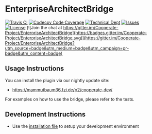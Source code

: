 # EnterpriseArchitectBridge

[![Travis CI](https://img.shields.io/travis/Cooperate-Project/EnterpriseArchitectBridge.svg)](https://travis-ci.org/Cooperate-Project/EnterpriseArchitectBridge)
[![Codecov Code Coverage](https://img.shields.io/sonar/https/mammutbaum36.fzi.de/sonar/de.cooperateproject.eabridge:de.cooperateproject.eabridge.main/coverage.svg)](https://mammutbaum36.fzi.de/sonar/drilldown/measures?id=de.cooperateproject.eabridge%3Ade.cooperateproject.eabridge.main&metric=uncovered_lines&highlight=coverage)
[![Technical Dept](https://img.shields.io/sonar/https/mammutbaum36.fzi.de/sonar/de.cooperateproject.eabridge:de.cooperateproject.eabridge.main/tech_debt.svg)](https://mammutbaum36.fzi.de/sonar/overview/debt?id=de.cooperateproject.eabridge%3Ade.cooperateproject.eabridge.main)
[![Issues](https://img.shields.io/github/issues/Cooperate-Project/EnterpriseArchitectBridge.svg)](https://github.com/Cooperate-Project/EnterpriseArchitectBridge/issues)
[![License](https://img.shields.io/github/license/Cooperate-Project/EnterpriseArchitectBridge.svg)](https://raw.githubusercontent.com/Cooperate-Project/EnterpriseArchitectBridge/master/LICENSE)
[![Join the chat at https://gitter.im/Cooperate-Project/EnterpriseArchitectBridge](https://badges.gitter.im/Cooperate-Project/EnterpriseArchitectBridge.svg)](https://gitter.im/Cooperate-Project/EnterpriseArchitectBridge?utm_source=badge&utm_medium=badge&utm_campaign=pr-badge&utm_content=badge)

## Usage Instructions
You can install the plugin via our nightly update site:
* https://mammutbaum36.fzi.de/p2/cooperate-dev/

For examples on how to use the bridge, please refer to the tests.

## Development Instructions
* Use the [installation file](https://github.com/Cooperate-Project/EnterpriseArchitectBridge/blob/master/DevelopmentEnvironment.p2f) to setup your development environment
